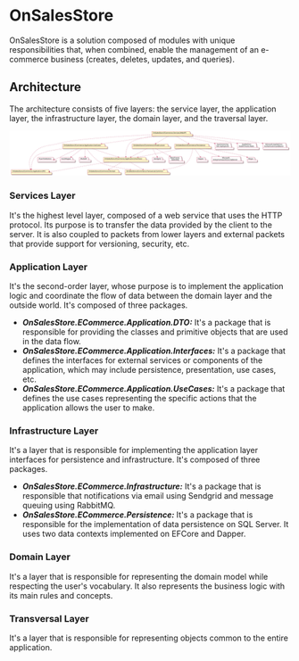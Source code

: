# OnSalesStore
OnSalesStore is a solution composed of modules with unique responsibilities that, when combined, enable the management of an e-commerce business (creates, deletes, updates, and queries).

## Architecture
The architecture consists of five layers: the service layer, the application layer, the infrastructure layer, the domain layer, and the traversal layer.

![Architecture](./docs/diagrams/out/architecture.svg)

### Services Layer
It's the highest level layer, composed of a web service that uses the HTTP protocol. Its purpose is to transfer the data provided by the client to the server. It is 
also coupled to packets from lower layers and external packets that provide support for versioning, security, etc.

### Application Layer
It's the second-order layer, whose purpose is to implement the application logic and coordinate the flow of data between the domain layer and the outside world. 
It's composed of three packages.

* ___OnSalesStore.ECommerce.Application.DTO:___ It's a package that is responsible for providing the classes and primitive objects that are used in the data flow.
* ___OnSalesStore.ECommerce.Application.Interfaces:___ It's a package that defines the interfaces for external services or components of the application, which may include persistence, presentation, use cases, etc.
* ___OnSalesStore.ECommerce.Application.UseCases:___ It's a package that defines the use cases representing the specific actions that the application allows the user to make.

### Infrastructure Layer
It's a layer that is responsible for implementing the application layer interfaces for persistence and infrastructure. It's composed of three packages.

* ___OnSalesStore.ECommerce.Infrastructure:___ It's a package that is responsible that notifications via email using Sendgrid and message queuing using RabbitMQ.
* ___OnSalesStore.ECommerce.Persistence:___ It's a package that is responsible for the implementation of data persistence on SQL Server. It uses two data contexts implemented on EFCore and Dapper.

### Domain Layer
It's a layer that is responsible for representing the domain model while respecting the user's vocabulary. It also represents the business logic with its main rules and concepts. 

### Transversal Layer
It's a layer that is responsible for representing objects common to the entire application.

